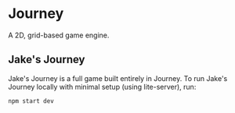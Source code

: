 # Journey
A 2D, grid-based game engine.

## Jake's Journey
Jake's Journey is a full game built entirely in Journey. To run Jake's Journey locally with minimal setup (using lite-server), run:

    npm start dev
